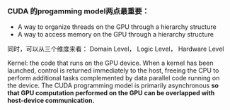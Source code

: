 ### CUDA 的progamming model两点最重要：
- A way to organize threads on the GPU through a hierarchy structure
- A way to access memory on the GPU through a hierarchy structure
  
同时，可以从三个维度来看： Domain Level， Logic Level， Hardware Level  

Kernel: the code that runs on the GPU device. When a kernel has been launched, control is returned immediately to the host, freeing the CPU to perform additional tasks complemented by data parallel code running on the device. The CUDA programming model is primarily asynchronous **so that GPU computation performed on the GPU can be overlapped with host-device communication.**
